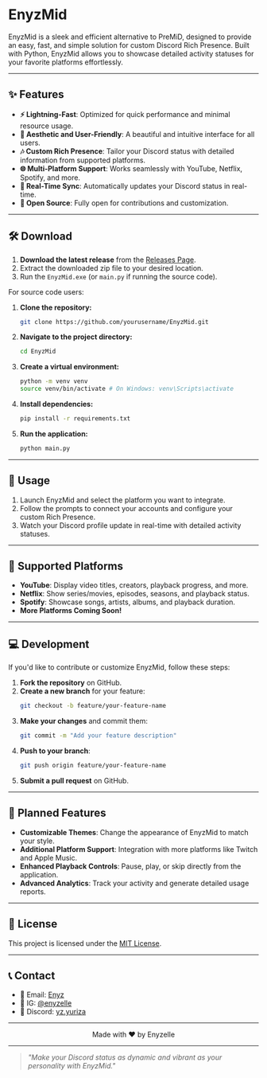# EnyzMid

EnyzMid is a sleek and efficient alternative to PreMiD, designed to provide an easy, fast, and simple solution for custom Discord Rich Presence. Built with Python, EnyzMid allows you to showcase detailed activity statuses for your favorite platforms effortlessly.

---

## ✨ Features
- **⚡ Lightning-Fast**: Optimized for quick performance and minimal resource usage.
- **🎨 Aesthetic and User-Friendly**: A beautiful and intuitive interface for all users.
- **🎶 Custom Rich Presence**: Tailor your Discord status with detailed information from supported platforms.
- **🌐 Multi-Platform Support**: Works seamlessly with YouTube, Netflix, Spotify, and more.
- **🔄 Real-Time Sync**: Automatically updates your Discord status in real-time.
- **📜 Open Source**: Fully open for contributions and customization.

---

## 🛠️ Download
1. **Download the latest release** from the [Releases Page](https://github.com/yourusername/EnyzMid/releases).
2. Extract the downloaded zip file to your desired location.
3. Run the `EnyzMid.exe` (or `main.py` if running the source code).

For source code users:

1. **Clone the repository:**
   ```bash
   git clone https://github.com/yourusername/EnyzMid.git
   ```
2. **Navigate to the project directory:**
   ```bash
   cd EnyzMid
   ```
3. **Create a virtual environment:**
   ```bash
   python -m venv venv
   source venv/bin/activate # On Windows: venv\Scripts\activate
   ```
4. **Install dependencies:**
   ```bash
   pip install -r requirements.txt
   ```
5. **Run the application:**
   ```bash
   python main.py
   ```

---

## 📖 Usage
1. Launch EnyzMid and select the platform you want to integrate.
2. Follow the prompts to connect your accounts and configure your custom Rich Presence.
3. Watch your Discord profile update in real-time with detailed activity statuses.

---

## 🌟 Supported Platforms
- **YouTube**: Display video titles, creators, playback progress, and more.
- **Netflix**: Show series/movies, episodes, seasons, and playback status.
- **Spotify**: Showcase songs, artists, albums, and playback duration.
- **More Platforms Coming Soon!**

---

## 💻 Development
If you'd like to contribute or customize EnyzMid, follow these steps:
1. **Fork the repository** on GitHub.
2. **Create a new branch** for your feature:
   ```bash
   git checkout -b feature/your-feature-name
   ```
3. **Make your changes** and commit them:
   ```bash
   git commit -m "Add your feature description"
   ```
4. **Push to your branch**:
   ```bash
   git push origin feature/your-feature-name
   ```
5. **Submit a pull request** on GitHub.

---

## 🎨 Planned Features
- **Customizable Themes**: Change the appearance of EnyzMid to match your style.
- **Additional Platform Support**: Integration with more platforms like Twitch and Apple Music.
- **Enhanced Playback Controls**: Pause, play, or skip directly from the application.
- **Advanced Analytics**: Track your activity and generate detailed usage reports.

---

## 📄 License
This project is licensed under the [MIT License](LICENSE).

---

## 📞 Contact
- 📧 Email: [Enyz](enyz.contact@gmail.com)
- 📸 IG: [@enyzelle](https://instagram.com/enyzelle)
- 🤝 Discord: [yz.yuriza](https://discord.com/users/1317482100290752604)

---

<div align="center">
  Made with ❤️ by Enyzelle
</div>

---

> _"Make your Discord status as dynamic and vibrant as your personality with EnyzMid."_
